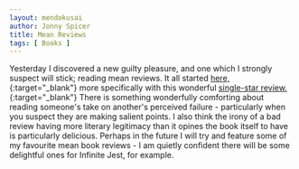 ```yaml
---
layout: mendokusai
author: Jonny Spicer
title: Mean Reviews
tags: [ Books ]
---
```

Yesterday I discovered a new guilty pleasure, and one which I strongly suspect will stick; reading mean reviews. It all started [here,](https://www.goodreads.com/book/show/6398634-the-happiness-project){:target="_blank"} more specifically with this wonderful
[single-star review.](https://www.goodreads.com/review/show/182139162?book_show_action=true){:target="_blank"} There is something wonderfully comforting about reading someone's take on
another's perceived failure - particularly when you suspect they are making salient points. I
also think the irony of a bad review having more literary legitimacy than it opines the book
itself to have is particularly delicious. Perhaps in the future I will try and feature some
of my favourite mean book reviews - I am quietly confident there will be some delightful
ones for Infinite Jest, for example.
